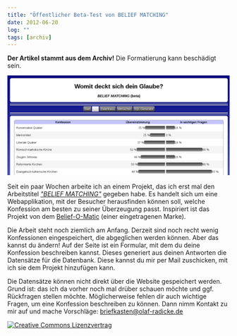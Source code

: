 ```yaml
---
title: "Öffentlicher Beta-Test von BELIEF MATCHING"
date: 2012-06-20
log: ""
tags: [archiv]
---
```

**Der Artikel stammt aus dem Archiv!** Die Formatierung kann beschädigt sein.

![belief-matching.png](belief-matching.png)

Seit ein paar Wochen arbeite ich an einem Projekt, das ich erst mal den Arbeitstitel <a href="http://konfessionsvergleich.the-independent-friend.de/"><i>"BELIEF MATCHING"</i></a> gegeben habe. Es handelt sich um eine Webapplikation, mit der Besucher herausfinden können soll, welche Konfession am besten zu seiner Überzeugung passt. Inspiriert ist das Projekt von dem <a href="http://www.beliefnet.com/Entertainment/Quizzes/BeliefOMatic.aspx">Belief-O-Matic</a> (einer eingetragenen Marke).
<!--break-->
Die Arbeit steht noch ziemlich am Anfang. Derzeit sind noch recht wenig Konfessionen eingespeichert, die abgeglichen werden können. Aber das kannst du ändern! Auf der Seite ist ein Formular, mit dem du deine Konfession beschreiben kannst. Dieses generiert aus deinen Antworten die Datensätze für die Datenbank. Diese kannst du mir per Mail zuschicken, mit ich sie dem Projekt hinzufügen kann. 

Die Datensätze können nicht direkt über die Website gespeichert werden. Grund ist: das ich da vorher noch mal drüber schauen möchte und ggf. Rückfragen stellen möchte. Möglicherweise fehlen dir auch wichtige Fragen, um eine Konfession beschreiben zu können. Dann nimm Kontakt zu mir auf und mache Vorschläge: briefkasten@olaf-radicke.de 




<a rel="license" href="http://creativecommons.org/licenses/by-sa/3.0/"><img alt="Creative Commons Lizenzvertrag" style="border-width:0" src="http://i.creativecommons.org/l/by-sa/3.0/88x31.png" /></a>

